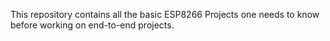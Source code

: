 This repository contains all the basic ESP8266 Projects one needs to know before working on end-to-end projects.
